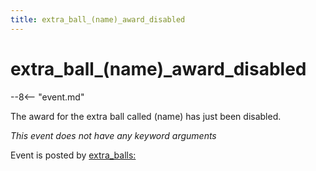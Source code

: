 ```yaml
---
title: extra_ball_(name)_award_disabled
---
```


# extra_ball_(name)_award_disabled


--8<-- "event.md"

The award for the extra ball called (name) has just been disabled.

*This event does not have any keyword arguments*

Event is posted by [extra_balls:](../config/extra_balls.md)
